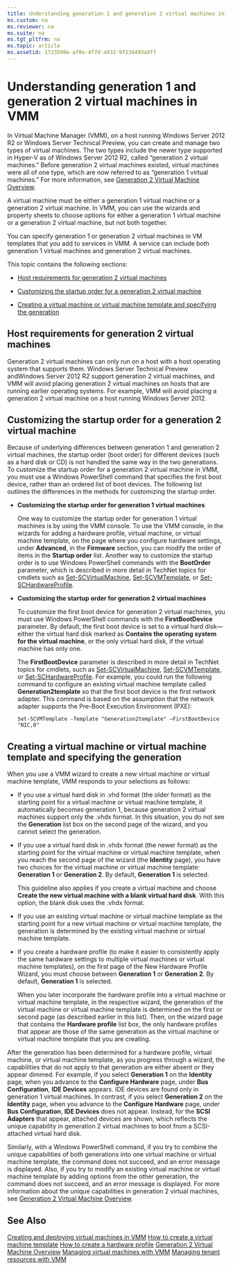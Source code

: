 ```yaml
---
title: Understanding generation 1 and generation 2 virtual machines in VMM
ms.custom: na
ms.reviewer: na
ms.suite: na
ms.tgt_pltfrm: na
ms.topic: article
ms.assetid: 1723599e-af0e-4f7d-a932-9f23d493a9ff
---
```

# Understanding generation 1 and generation 2 virtual machines in VMM
In Virtual Machine Manager \(VMM\), on a host running Windows Server 2012 R2 or Windows Server Technical Preview, you can create and manage two types of virtual machines. The two types include the newer type supported in Hyper\-V as of Windows Server 2012 R2, called “generation 2 virtual machines.” Before generation 2 virtual machines existed, virtual machines were all of one type, which are now referred to as “generation 1 virtual machines.” For more information, see [Generation 2 Virtual Machine Overview](http://technet.microsoft.com/library/dn282285.aspx).

A virtual machine must be either a generation 1 virtual machine or a generation 2 virtual machine.  In VMM, you can use the wizards and property sheets to choose options for either a generation 1 virtual machine or a generation 2 virtual machine, but not both together.

You can specify generation 1 or generation 2 virtual machines in VM templates that you add to services in VMM. A service can include both generation 1 virtual machines and generation 2 virtual machines.

This topic contains the following sections:

-   [Host requirements for generation 2 virtual machines](#BKMK_Hostreq)

-   [Customizing the startup order for a generation 2 virtual machine](#BKMK_Customstart)

-   [Creating a virtual machine or virtual machine template and specifying the generation](#BKMK_Specgen)

## <a name="BKMK_Hostreq"></a>Host requirements for generation 2 virtual machines
Generation 2 virtual machines can only run on a host with a host operating system that supports them. Windows Server Technical Preview andWindows Server 2012 R2 support generation 2 virtual machines, and VMM will avoid placing generation 2 virtual machines on hosts that are running earlier operating systems. For example, VMM will avoid placing a generation 2 virtual machine on a host running Windows Server 2012.

## <a name="BKMK_Customstart"></a>Customizing the startup order for a generation 2 virtual machine
Because of underlying differences between generation 1 and generation 2 virtual machines, the startup order \(boot order\) for different devices \(such as a hard disk or CD\) is not handled the same way in the two generations. To customize the startup order for a generation 2 virtual machine in VMM, you must use a Windows PowerShell command that specifies the first boot device, rather than an ordered list of boot devices. The following list outlines the differences in the methods for customizing the startup order.

-   **Customizing the startup order for generation 1 virtual machines**

    One way to customize the startup order for generation 1 virtual machines is by using the VMM console. To use the VMM console, in the wizards for adding a hardware profile, virtual machine, or virtual machine template, on the page where you configure hardware settings, under **Advanced**, in the **Firmware** section, you can modify the order of items in the **Startup order** list. Another way to customize the startup order is to use Windows PowerShell commands with the **BootOrder** parameter, which is described in more detail in TechNet topics for cmdlets such as [Set-SCVirtualMachine](http://technet.microsoft.com/library/jj654500.aspx), [Set-SCVMTemplate](http://technet.microsoft.com/library/jj654252.aspx), or [Set-SCHardwareProfile](http://technet.microsoft.com/library/jj647740.aspx).

-   **Customizing the startup order for generation 2 virtual machines**

    To customize the first boot device for generation 2 virtual machines, you must use Windows PowerShell commands with the **FirstBootDevice** parameter. By default, the first boot device is set to a virtual hard disk—either the virtual hard disk marked as **Contains the operating system for the virtual machine**, or the only virtual hard disk, if the virtual machine has only one.

    The **FirstBootDevice** parameter is described in more detail in TechNet topics for cmdlets, such as [Set-SCVirtualMachine](http://technet.microsoft.com/library/jj654500.aspx), [Set-SCVMTemplate](http://technet.microsoft.com/library/jj654252.aspx), or [Set-SCHardwareProfile](http://technet.microsoft.com/library/jj647740.aspx). For example, you could run the following command to configure an existing virtual machine template called **Generation2template** so that the first boot device is the first network adapter. This command is based on the assumption that the network adapter supports the Pre\-Boot Execution Environment \(PXE\):

    ```
    Set-SCVMTemplate -Template "Generation2template" –FirstBootDevice "NIC,0"
    ```

## <a name="BKMK_Specgen"></a>Creating a virtual machine or virtual machine template and specifying the generation
When you use a VMM wizard to create a new virtual machine or virtual machine template, VMM responds to your selections as follows:

-   If you use a virtual hard disk in .vhd format \(the older format\) as the starting point for a virtual machine or virtual machine template, it automatically becomes generation 1, because generation 2 virtual machines support only the .vhdx format. In this situation, you do not see the **Generation** list box on the second page of the wizard, and you cannot select the generation.

-   If you use a virtual hard disk in .vhdx format \(the newer format\) as the starting point for the virtual machine or virtual machine template, when you reach the second page of the wizard \(the **Identity** page\), you have two choices for the virtual machine or virtual machine template: **Generation 1** or **Generation 2**. By default, **Generation 1** is selected.

    This guideline also applies if you create a virtual machine and choose **Create the new virtual machine with a blank virtual hard disk**. With this option, the blank disk uses the .vhdx format.

-   If you use an existing virtual machine or virtual machine template as the starting point for a new virtual machine or virtual machine template, the generation is determined by the existing virtual machine or virtual machine template.

-   If you create a hardware profile \(to make it easier to consistently apply the same hardware settings to multiple virtual machines or virtual machine templates\), on the first page of the New Hardware Profile Wizard, you must choose between **Generation 1** or **Generation 2**. By default, **Generation 1** is selected.

    When you later incorporate the hardware profile into a virtual machine or virtual machine template, in the respective wizard, the generation of the virtual machine or virtual machine template is determined on the first or second page \(as described earlier in this list\). Then, on the wizard page that contains the **Hardware profile** list box, the only hardware profiles that appear are those of the same generation as the virtual machine or virtual machine template that you are creating.

After the generation has been determined for a hardware profile, virtual machine, or virtual machine template, as you progress through a wizard, the capabilities that do not apply to that generation are either absent or they appear dimmed. For example, if you select **Generation 1** on the **Identity** page, when you advance to the **Configure Hardware** page, under **Bus Configuration**, **IDE Devices** appears. IDE devices are found only in generation 1 virtual machines. In contrast, if you select **Generation 2** on the **Identity** page, when you advance to the **Configure Hardware** page, under **Bus Configuration**, **IDE Devices** does not appear. Instead, for the **SCSI Adapters** that appear, attached devices are shown, which reflects the unique capability in generation 2 virtual machines to boot from a SCSI\-attached virtual hard disk.

Similarly, with a Windows PowerShell command, if you try to combine the unique capabilities of both generations into one virtual machine or virtual machine template, the command does not succeed, and an error message is displayed. Also, if you try to modify an existing virtual machine or virtual machine template by adding options from the other generation, the command does not succeed, and an error message is displayed. For more information about the unique capabilities in generation 2 virtual machines, see [Generation 2 Virtual Machine Overview](http://technet.microsoft.com/library/dn282285.aspx).

## See Also
[Creating and deploying virtual machines in VMM](Creating-and-deploying-virtual-machines-in-VMM.md)
[How to create a virtual machine template](How-to-create-a-virtual-machine-template.md)
[How to create a hardware profile](How-to-create-a-hardware-profile.md)
[Generation 2 Virtual Machine Overview](http://technet.microsoft.com/library/dn282285.aspx)
[Managing virtual machines with VMM](Managing-virtual-machines-with-VMM.md)
[Managing tenant resources with VMM](Managing-tenant-resources-with-VMM.md)


